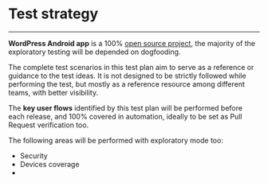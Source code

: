 # Test strategy

---

**WordPress Android app** is a 100% [open source project](https://github.com/wordpress-mobile/WordPress-Android), the majority of the exploratory testing will be depended on dogfooding.

The complete test scenarios in this test plan aim to serve as a reference or guidance to the test ideas. It is not designed to be strictly followed while performing the test, but mostly as a reference resource among different teams, with better visibility.

The **key user flows** identified by this test plan will be performed before each release, and 100% covered in automation, ideally to be set as Pull Request verification too.

The following areas will be performed with exploratory mode too:

* Security
* Devices coverage
* 


